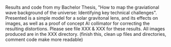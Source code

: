 Results and code from my Bachelor Thesis, "How to map the graviational wave background of the universe: Identifying key technical challenges". Presented is a simple model for a solar gravitonal lens, and its effects on images, as well as a proof of concept AI collimator for correcting the resulting distortions. Please see file XXX & XXX for these results. All images produced are in the XXX directory. (finish this, clean up files and directories, comment code make more readable)
